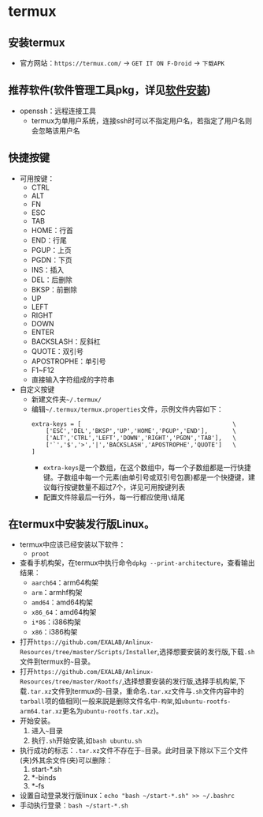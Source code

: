 # termux 

## 安装termux
* 官方网站：`https://termux.com/` -> `GET IT ON F-Droid` -> `下载APK`

## 推荐软件(软件管理工具pkg，详见[软件安装](index.html?title=/md/知识/linux/软件安装与软件))
* openssh：远程连接工具
    * termux为单用户系统，连接ssh时可以不指定用户名，若指定了用户名则会忽略该用户名 

## 快捷按键
* 可用按键：
    * CTRL
    * ALT
    * FN
    * ESC
    * TAB
    * HOME：行首
    * END：行尾
    * PGUP：上页
    * PGDN：下页
    * INS：插入
    * DEL：后删除
    * BKSP：前删除
    * UP
    * LEFT
    * RIGHT
    * DOWN
    * ENTER
    * BACKSLASH：反斜杠
    * QUOTE：双引号
    * APOSTROPHE：单引号
    * F1~F12
    * 直接输入字符组成的字符串 
* 自定义按键
    * 新建文件夹`~/.termux/`
    * 编辑`~/.termux/termux.properties`文件，示例文件内容如下：
        ```
        extra-keys = [                                           \
            ['ESC','DEL','BKSP','UP','HOME','PGUP','END'],       \
            ['ALT','CTRL','LEFT','DOWN','RIGHT','PGDN','TAB'],   \
            ['`','$','>','|','BACKSLASH','APOSTROPHE','QUOTE']   \
        ]
        ```
        * `extra-keys`是一个数组，在这个数组中，每一个子数组都是一行快捷键。子数组中每一个元素(由单引号或双引号包裹)都是一个快捷键，建议每行按键数量不超过7个，详见可用按键列表
        * 配置文件除最后一行外，每一行都应使用`\`结尾

## 在termux中安装发行版Linux。
* termux中应该已经安装以下软件：
    * `proot`
* 查看手机构架，在termux中执行命令`dpkg --print-architecture`，查看输出结果：
    * `aarch64`：arm64构架
    * `arm`：armhf构架
    * `amd64`：amd64构架
    * `x86_64`：amd64构架
    * `i*86`：i386构架
    * `x86`：i386构架
* 打开`https://github.com/EXALAB/Anlinux-Resources/tree/master/Scripts/Installer`,选择想要安装的发行版,下载`.sh`文件到termux的`~`目录。
* 打开`https://github.com/EXALAB/Anlinux-Resources/tree/master/Rootfs/`,选择想要安装的发行版,选择手机构架,下载`.tar.xz`文件到termux的`~`目录，重命名`.tar.xz`文件与`.sh`文件内容中的`tarball`项的值相同(一般来説是删除文件名中`-构架`,如`ubuntu-rootfs-arm64.tar.xz`更名为`ubuntu-rootfs.tar.xz`)。
* 开始安装。
    1. 进入`~`目录
    1. 执行`.sh`开始安装,如`bash ubuntu.sh`
* 执行成功的标志：`.tar.xz`文件不存在于`~`目录。此时目录下除以下三个文件(夹)外其余文件(夹)可以删除：
    1. start-*.sh 
    1. *-binds
    1. *-fs
* 设置自动登录发行版linux：`echo "bash ~/start-*.sh" >> ~/.bashrc`
* 手动执行登录：`bash ~/start-*.sh`
